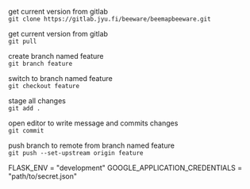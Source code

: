 get current version from gitlab\
`git clone https://gitlab.jyu.fi/beeware/beemapbeeware.git`

get current version from gitlab\
`git pull` 

create branch named feature\
`git branch feature`

switch to branch named feature\
`git checkout feature`

stage all changes\
`git add .`

open editor to write message and commits changes\
`git commit`

push branch to remote from branch named feature\
`git push --set-upstream origin feature`

FLASK_ENV = "development"
GOOGLE_APPLICATION_CREDENTIALS = "path/to/secret.json"